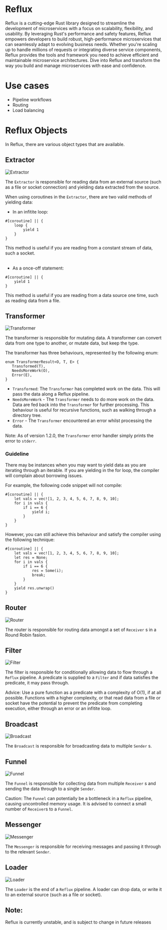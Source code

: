 # Reflux
Reflux is a cutting-edge Rust library designed to streamline the development of microservices with a focus on scalability, flexibility, and usability. By leveraging Rust's performance and safety features, Reflux empowers developers to build robust, high-performance microservices that can seamlessly adapt to evolving business needs. Whether you're scaling up to handle millions of requests or integrating diverse service components, Reflux provides the tools and framework you need to achieve efficient and maintainable microservice architectures. Dive into Reflux and transform the way you build and manage microservices with ease and confidence.

# Use cases
- Pipeline workflows
- Routing
- Load balancing

# Reflux Objects
In Reflux, there are various object types that are available.

 ## Extractor

 ![Extractor](https://github.com/user-attachments/assets/532d89e1-9274-4c7f-9362-1cbcaade428c)
 
 The `Extractor` is responsible for reading data from an external source (such as a file or socket connection) and yielding data extracted from the source.

 When using coroutines in the `Extractor`, there are two valid methods of yielding data:


- In an infitite loop:
```rust,no_run
#[coroutine] || {
    loop {
        yield 1
    }
}
```
This method is useful if you are reading from a constant stream of data, such a socket.
<br/><br/>

- As a once-off statement:
```rust,no_run
#[coroutine] || {
    yield 1
}
```
This method is useful if you are reading from a data source one time, such as reading data from a file.

 ## Transformer

 ![Transformer](https://github.com/user-attachments/assets/74206a56-4f70-4abe-8a89-3e66060d0c4a)

 
 The transformer is responsible for mutating data. A transformer can convert data from one type to another, or mutate data, but keep the type.

 The transformer has three behaviours, represented by the following enum:
 ```rust,no_run
enum TransformerResult<O, T, E> {
    Transformed(T),
    NeedsMoreWork(O),
    Error(E),
}
```
  - `Transformed`: The `Transformer` has completed work on the data. This will pass the data along a Reflux pipeline.
  - `NeedsMoreWork` - The `Transformer` needs to do more work on the data. Data are fed back into the `Transformer` for further processing. This behaviour is useful for recursive functions, such as walking through a directory tree.
  - `Error` - The `Transformer` encountered an error whilst processing the data.

Note: As of version 1.2.0, the `Transformer` error handler simply prints the error to `stderr`.

### Guideline
There may be instances when you may want to yield data as you are iterating through an iterable. If you are yielding in the for loop, the compiler will complain about borrowing issues.

For example, the following code snippet will not compile:
```rust,no_run
#[coroutine] || {
    let vals = vec![1, 2, 3, 4, 5, 6, 7, 8, 9, 10];
    for i in vals {
        if i == 6 {
            yield i;
        }
    }
}
```

However, you can still achieve this behaviour and satisfy the compiler using the following technique:
```rust,no_run
#[coroutine] || {
    let vals = vec![1, 2, 3, 4, 5, 6, 7, 8, 9, 10];
    let res = None;
    for i in vals {
        if i == 6 {
            res = Some(i);
            break;
        }
    }
    yield res.unwrap()
}
```

## Router

![Router](https://github.com/user-attachments/assets/f6e3b881-1e2d-4919-b95b-aea6c581d772)


The router is responsible for routing data amongst a set of `Receiver` s in a Round Robin fasion.

## Filter

![Filter](https://github.com/user-attachments/assets/df3d67d6-6bad-46d9-a506-b19eb0eed322)


The filter is responsible for conditionally allowing data to flow through a `Reflux` pipeline. A predicate is supplied to a `Filter` and if data satisfies the predicate, it may pass through.

Advice: Use a pure function as a predicate with a complexity of O(1), if at all possible. Functions with a higher complexity, or that read data from a file or socket have the potential to prevent the predicate from completing execution, either through an error or an infitite loop.

## Broadcast

![Broadcast](https://github.com/user-attachments/assets/0c2a4395-4656-40cb-b70c-77b55df1158a)


The `Broadcast` is responsible for broadcasting data to multiple `Sender` s.

## Funnel

![Funnel](https://github.com/user-attachments/assets/f8b9d137-91b7-44c9-93f9-f715670fab67)


The `Funnel` is responsible for collecting data from multiple `Receiver` s and sending the data through to a single `Sender`.

Caution: The `Funnel` can potentially be a bottleneck in a `Reflux` pipeline, causing uncontrolled memory usage. It is advised to connect a small number of `Receiver`s to a `Funnel`.

## Messenger

![Messenger](https://github.com/user-attachments/assets/04cdf716-4785-4ccc-8450-9286870cb2a9)


The `Messenger` is responsible for receiving messages and passing it through to the relevant `Sender`.

## Loader

![Loader](https://github.com/user-attachments/assets/e47211da-595a-4670-9fa8-7475db940c3f)


The `Loader` is the end of a `Reflux` pipeline. A loader can drop data, or write it to an external source (such as a file or socket).

## Note: 
Reflux is currently unstable, and is subject to change in future releases
